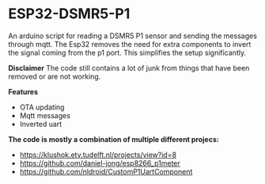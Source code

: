 # ESP32-DSMR5-P1
An arduino script for reading a DSMR5 P1 sensor and sending the messages through mqtt. The Esp32 removes the need for extra components to invert the signal coming from the p1 port. This simplifies the setup significantly. 

**Disclaimer**
The code still contains a lot of junk from things that have been removed or are not working.

**Features**
- OTA updating
- Mqtt messages
- Inverted uart

**The code is mostly a combination of multiple different projecs:**
- https://klushok.etv.tudelft.nl/projects/view?id=8
- https://github.com/daniel-jong/esp8266_p1meter
- https://github.com/nldroid/CustomP1UartComponent
